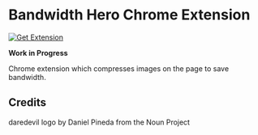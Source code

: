 # Bandwidth Hero Chrome Extension

[![Get Extension](https://developer.chrome.com/webstore/images/ChromeWebStore_BadgeWBorder_v2_340x96.png)](https://chrome.google.com/webstore/detail/bandwidth-hero/mmhippoadkhcflebgghophicgldbahdb?hl=en-US)

**Work in Progress**

Chrome extension which compresses images on the page to save bandwidth.

## Credits

daredevil logo by Daniel Pineda from the Noun Project

